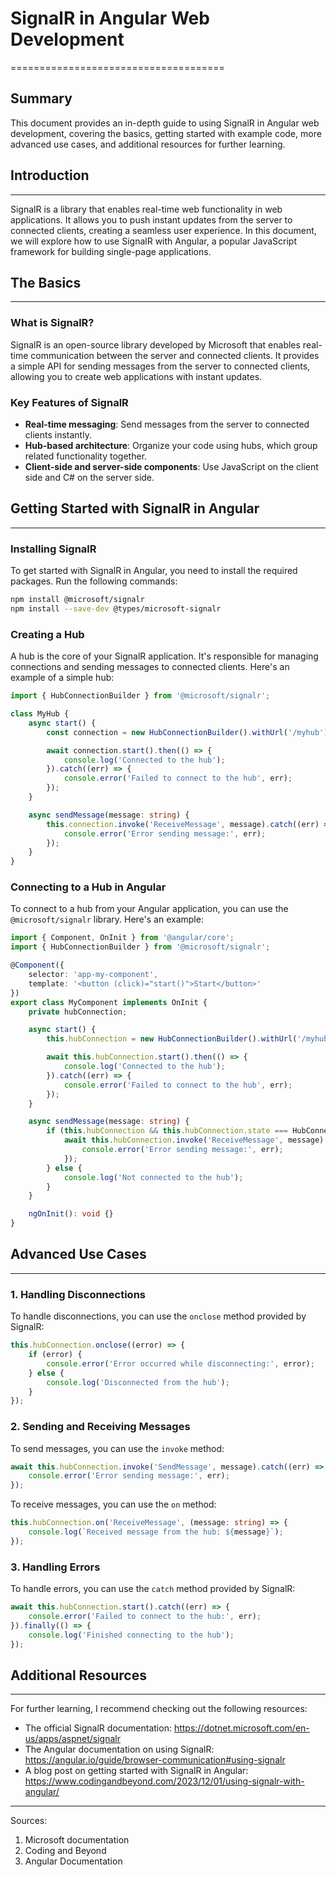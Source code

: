 # **SignalR in Angular Web Development**
=====================================

## **Summary**

This document provides an in-depth guide to using SignalR in Angular web development, covering the basics, getting started with example code, more advanced use cases, and additional resources for further learning.

## **Introduction**
---------------

SignalR is a library that enables real-time web functionality in web applications. It allows you to push instant updates from the server to connected clients, creating a seamless user experience. In this document, we will explore how to use SignalR with Angular, a popular JavaScript framework for building single-page applications.

## **The Basics**
----------------

### What is SignalR?

SignalR is an open-source library developed by Microsoft that enables real-time communication between the server and connected clients. It provides a simple API for sending messages from the server to connected clients, allowing you to create web applications with instant updates.

### Key Features of SignalR

*   **Real-time messaging**: Send messages from the server to connected clients instantly.
*   **Hub-based architecture**: Organize your code using hubs, which group related functionality together.
*   **Client-side and server-side components**: Use JavaScript on the client side and C# on the server side.

## **Getting Started with SignalR in Angular**
------------------------------------------------

### Installing SignalR

To get started with SignalR in Angular, you need to install the required packages. Run the following commands:

```bash
npm install @microsoft/signalr
npm install --save-dev @types/microsoft-signalr
```

### Creating a Hub

A hub is the core of your SignalR application. It's responsible for managing connections and sending messages to connected clients. Here's an example of a simple hub:

```typescript
import { HubConnectionBuilder } from '@microsoft/signalr';

class MyHub {
    async start() {
        const connection = new HubConnectionBuilder().withUrl('/myhub').build();

        await connection.start().then(() => {
            console.log('Connected to the hub');
        }).catch((err) => {
            console.error('Failed to connect to the hub', err);
        });
    }

    async sendMessage(message: string) {
        this.connection.invoke('ReceiveMessage', message).catch((err) => {
            console.error('Error sending message:', err);
        });
    }
}
```

### Connecting to a Hub in Angular

To connect to a hub from your Angular application, you can use the `@microsoft/signalr` library. Here's an example:

```typescript
import { Component, OnInit } from '@angular/core';
import { HubConnectionBuilder } from '@microsoft/signalr';

@Component({
    selector: 'app-my-component',
    template: '<button (click)="start()">Start</button>'
})
export class MyComponent implements OnInit {
    private hubConnection;

    async start() {
        this.hubConnection = new HubConnectionBuilder().withUrl('/myhub').build();

        await this.hubConnection.start().then(() => {
            console.log('Connected to the hub');
        }).catch((err) => {
            console.error('Failed to connect to the hub', err);
        });
    }

    async sendMessage(message: string) {
        if (this.hubConnection && this.hubConnection.state === HubConnectionState.Connected) {
            await this.hubConnection.invoke('ReceiveMessage', message).catch((err) => {
                console.error('Error sending message:', err);
            });
        } else {
            console.log('Not connected to the hub');
        }
    }

    ngOnInit(): void {}
}
```

## **Advanced Use Cases**
------------------------

### 1. Handling Disconnections

To handle disconnections, you can use the `onclose` method provided by SignalR:

```typescript
this.hubConnection.onclose((error) => {
    if (error) {
        console.error('Error occurred while disconnecting:', error);
    } else {
        console.log('Disconnected from the hub');
    }
});
```

### 2. Sending and Receiving Messages

To send messages, you can use the `invoke` method:

```typescript
await this.hubConnection.invoke('SendMessage', message).catch((err) => {
    console.error('Error sending message:', err);
});
```

To receive messages, you can use the `on` method:

```typescript
this.hubConnection.on('ReceiveMessage', (message: string) => {
    console.log(`Received message from the hub: ${message}`);
});
```

### 3. Handling Errors

To handle errors, you can use the `catch` method provided by SignalR:

```typescript
await this.hubConnection.start().catch((err) => {
    console.error('Failed to connect to the hub:', err);
}).finally(() => {
    console.log('Finished connecting to the hub');
});
```

## **Additional Resources**
---------------------------

For further learning, I recommend checking out the following resources:

*   The official SignalR documentation: <https://dotnet.microsoft.com/en-us/apps/aspnet/signalr>
*   The Angular documentation on using SignalR: <https://angular.io/guide/browser-communication#using-signalr>
*   A blog post on getting started with SignalR in Angular: <https://www.codingandbeyond.com/2023/12/01/using-signalr-with-angular/>

---

Sources:
1. Microsoft documentation
2. Coding and Beyond
3. Angular Documentation